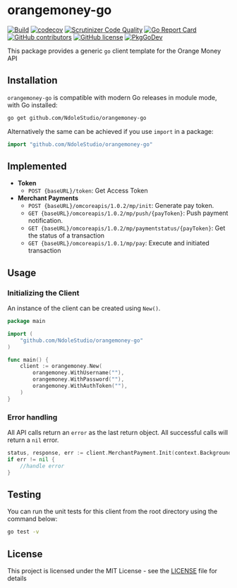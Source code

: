 # orangemoney-go

[![Build](https://github.com/NdoleStudio/orangemoney-go/actions/workflows/main.yml/badge.svg)](https://github.com/NdoleStudio/orangemoney-go/actions/workflows/main.yml)
[![codecov](https://codecov.io/gh/NdoleStudio/orangemoney-go/branch/main/graph/badge.svg)](https://codecov.io/gh/NdoleStudio/orangemoney-go)
[![Scrutinizer Code Quality](https://scrutinizer-ci.com/g/NdoleStudio/orangemoney-go/badges/quality-score.png?b=main)](https://scrutinizer-ci.com/g/NdoleStudio/orangemoney-go/?branch=main)
[![Go Report Card](https://goreportcard.com/badge/github.com/NdoleStudio/orangemoney-go)](https://goreportcard.com/report/github.com/NdoleStudio/orangemoney-go)
[![GitHub contributors](https://img.shields.io/github/contributors/NdoleStudio/orangemoney-go)](https://github.com/NdoleStudio/orangemoney-go/graphs/contributors)
[![GitHub license](https://img.shields.io/github/license/NdoleStudio/orangemoney-go?color=brightgreen)](https://github.com/NdoleStudio/orangemoney-go/blob/master/LICENSE)
[![PkgGoDev](https://pkg.go.dev/badge/github.com/NdoleStudio/orangemoney-go)](https://pkg.go.dev/github.com/NdoleStudio/orangemoney-go)


This package provides a generic `go` client template for the Orange Money API

## Installation

`orangemoney-go` is compatible with modern Go releases in module mode, with Go installed:

```bash
go get github.com/NdoleStudio/orangemoney-go
```

Alternatively the same can be achieved if you use `import` in a package:

```go
import "github.com/NdoleStudio/orangemoney-go"
```


## Implemented

- **Token**
  - `POST {baseURL}/token`: Get Access Token
- **Merchant Payments**
  - `POST {baseURL}/omcoreapis/1.0.2/mp/init`: Generate pay token.
  - `GET {baseURL}/omcoreapis/1.0.2/mp/push/{payToken}`: Push payment notification.
  - `GET {baseURL}/omcoreapis/1.0.2/mp/paymentstatus/{payToken}`: Get the status of a transaction
  - `GET {baseURL}/omcoreapis/1.0.1/mp/pay`: Execute and initiated transaction

## Usage

### Initializing the Client

An instance of the client can be created using `New()`.

```go
package main

import (
    "github.com/NdoleStudio/orangemoney-go"
)

func main() {
    client := orangemoney.New(
        orangemoney.WithUsername(""),
        orangemoney.WithPassword(""),
        orangemoney.WithAuthToken(""),
    )
}
```

### Error handling

All API calls return an `error` as the last return object. All successful calls will return a `nil` error.

```go
status, response, err := client.MerchantPayment.Init(context.Background())
if err != nil {
    //handle error
}
```

## Testing

You can run the unit tests for this client from the root directory using the command below:

```bash
go test -v
```

## License

This project is licensed under the MIT License - see the [LICENSE](LICENSE) file for details
